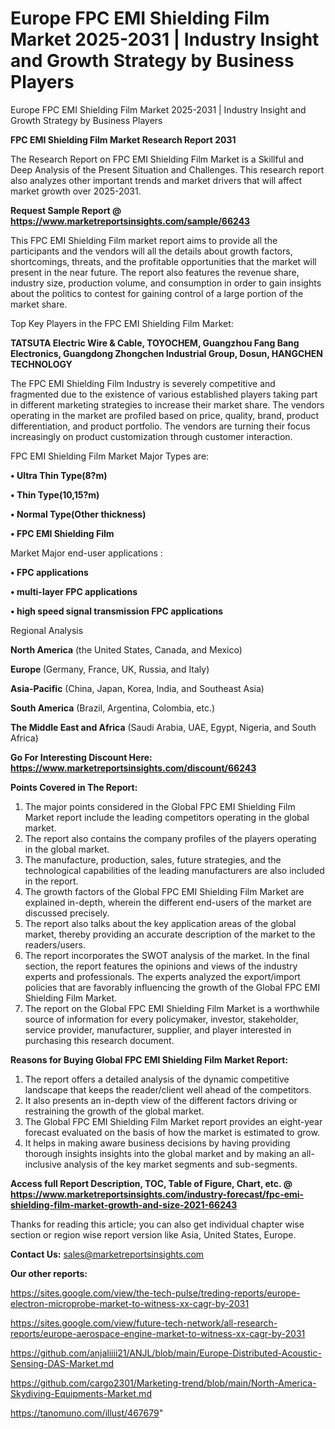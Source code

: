 # Europe FPC EMI Shielding Film Market 2025-2031 | Industry Insight and Growth Strategy by Business Players
Europe FPC EMI Shielding Film Market 2025-2031 | Industry Insight and Growth Strategy by Business Players

<strong>FPC EMI Shielding Film Market Research Report 2031</strong>

The Research Report on FPC EMI Shielding Film Market is a Skillful and Deep Analysis of the Present Situation and Challenges. This research report also analyzes other important trends and market drivers that will affect market growth over 2025-2031.

<strong>Request Sample Report @ <a href=https://www.marketreportsinsights.com/sample/66243>https://www.marketreportsinsights.com/sample/66243</a></strong>

This FPC EMI Shielding Film market report aims to provide all the participants and the vendors will all the details about growth factors, shortcomings, threats, and the profitable opportunities that the market will present in the near future. The report also features the revenue share, industry size, production volume, and consumption in order to gain insights about the politics to contest for gaining control of a large portion of the market share.

Top Key Players in the FPC EMI Shielding Film Market:

<strong>TATSUTA Electric Wire & Cable, TOYOCHEM, Guangzhou Fang Bang Electronics, Guangdong Zhongchen Industrial Group, Dosun, HANGCHEN TECHNOLOGY</strong>

The FPC EMI Shielding Film Industry is severely competitive and fragmented due to the existence of various established players taking part in different marketing strategies to increase their market share. The vendors operating in the market are profiled based on price, quality, brand, product differentiation, and product portfolio. The vendors are turning their focus increasingly on product customization through customer interaction.

FPC EMI Shielding Film Market Major Types are:

<strong>• Ultra Thin Type(8?m)

• Thin Type(10,15?m)

• Normal Type(Other thickness)

• FPC EMI Shielding Film</strong>

Market Major end-user applications :

<strong>• FPC applications

• multi-layer FPC applications

• high speed signal transmission FPC applications</strong>

Regional Analysis

</u><strong><b>North America</b></strong> (the United States, Canada, and Mexico)

<strong><b>Europe </b></strong>(Germany, France, UK, Russia, and Italy)

<strong><b>Asia-Pacific</b></strong> (China, Japan, Korea, India, and Southeast Asia)

<strong><b>South America</b></strong> (Brazil, Argentina, Colombia, etc.)

<strong><b>The Middle East and Africa</b></strong> (Saudi Arabia, UAE, Egypt, Nigeria, and South Africa)

<strong>Go For Interesting Discount Here: <a href=https://www.marketreportsinsights.com/discount/66243>https://www.marketreportsinsights.com/discount/66243</a></strong>

<strong>Points Covered in The Report:</strong>
<ol>
  <li>The major points considered in the Global FPC EMI Shielding Film Market report include the leading competitors operating in the global market.</li>
  <li>The report also contains the company profiles of the players operating in the global market.</li>
  <li>The manufacture, production, sales, future strategies, and the technological capabilities of the leading manufacturers are also included in the report.</li>
  <li>The growth factors of the Global FPC EMI Shielding Film Market are explained in-depth, wherein the different end-users of the market are discussed precisely.</li>
  <li>The report also talks about the key application areas of the global market, thereby providing an accurate description of the market to the readers/users.</li>
  <li>The report incorporates the SWOT analysis of the market. In the final section, the report features the opinions and views of the industry experts and professionals. The experts analyzed the export/import policies that are favorably influencing the growth of the Global FPC EMI Shielding Film Market.</li>
  <li>The report on the Global FPC EMI Shielding Film Market is a worthwhile source of information for every policymaker, investor, stakeholder, service provider, manufacturer, supplier, and player interested in purchasing this research document.</li>
</ol>
<strong>Reasons for Buying Global FPC EMI Shielding Film Market Report:</strong>

<ol>
  <li>The report offers a detailed analysis of the dynamic competitive landscape that keeps the reader/client well ahead of the competitors.</li>
  <li>It also presents an in-depth view of the different factors driving or restraining the growth of the global market.</li>
  <li>The Global FPC EMI Shielding Film Market report provides an eight-year forecast evaluated on the basis of how the market is estimated to grow.</li>
  <li>It helps in making aware business decisions by having providing thorough insights insights into the global market and by making an all-inclusive analysis of the key market segments and sub-segments.</li>
</ol>
<strong>Access full Report Description, TOC, Table of Figure, Chart, etc. @ <a href=https://www.marketreportsinsights.com/industry-forecast/fpc-emi-shielding-film-market-growth-and-size-2021-66243>https://www.marketreportsinsights.com/industry-forecast/fpc-emi-shielding-film-market-growth-and-size-2021-66243</a></strong>


Thanks for reading this article; you can also get individual chapter wise section or region wise report version like Asia, United States, Europe.

<strong>Contact Us:</strong>
sales@marketreportsinsights.com

<strong>Our other reports:</strong>

<a href=https://sites.google.com/view/the-tech-pulse/treding-reports/europe-electron-microprobe-market-to-witness-xx-cagr-by-2031>https://sites.google.com/view/the-tech-pulse/treding-reports/europe-electron-microprobe-market-to-witness-xx-cagr-by-2031</a>

<a href=https://sites.google.com/view/future-tech-network/all-research-reports/europe-aerospace-engine-market-to-witness-xx-cagr-by-2031>https://sites.google.com/view/future-tech-network/all-research-reports/europe-aerospace-engine-market-to-witness-xx-cagr-by-2031</a>

<a href=https://github.com/anjaliiii21/ANJL/blob/main/Europe-Distributed-Acoustic-Sensing-DAS-Market.md>https://github.com/anjaliiii21/ANJL/blob/main/Europe-Distributed-Acoustic-Sensing-DAS-Market.md</a>

<a href=https://github.com/cargo2301/Marketing-trend/blob/main/North-America-Skydiving-Equipments-Market.md>https://github.com/cargo2301/Marketing-trend/blob/main/North-America-Skydiving-Equipments-Market.md</a>

<a href=https://tanomuno.com/illust/467679>https://tanomuno.com/illust/467679</a>"

